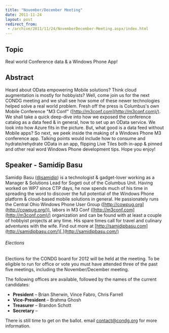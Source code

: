 ```yaml
---
title: "November/December Meeting"
date: 2011-11-24
layout: post
redirect_from:
 - /archive/2011/11/24/NovemberDecember-Meeting.aspx/index.html
---
```


## Topic

Real world Conference data & a Windows Phone App!

## Abstract

Heard about OData empowering Mobile solutions? Think cloud augmentation is mostly for hobbyists? Well, come join us for the next CONDG meeting and we shall see how some of these newer technologies helped solve a real world problem. Fresh off the press is Columbus's own Mobile Conference "M3 Conf" ([http://m3conf.com](http://m3conf.com)/). We shall take a quick deep-dive into how we exposed the conference catalog as a data feed & in general, how to set up an OData service. We look into how Azure fits in the picture. But, what good is a data feed without Mobile apps? So next, we peek inside the making of a Windows Phone M3 conference app. Talking points would include how to consume and hydrate/rehydrate OData in an app, flipping Live Tiles both in-app & pinned and other real word Windows Phone development tips. Hope you enjoy!

## Speaker - Samidip Basu

Samidip Basu ([@samidip](http://twitter.com/#!/samidip)) is a technologist & gadget-lover working as a Manager & Solutions Lead for Sogeti out of the Columbus Unit. Having worked on WP7 since CTP days, he now spends much of his time in spreading the word to discover the full potential of the Windows Phone platform & cloud-based mobile solutions in general. He passionately runs the Central Ohio Windows Phone User Group ([http://cowpug.org](http://cowpug.org/)), labors in M3 Conf ([http://m3conf.com](http://m3conf.com)/) organization and can be found with at least a couple of hobbyist projects at any time. His spare times call for travel and culinary adventures with the wife. Find out more at [http://samidipbasu.com](http://samidipbasu.com/)[.](http://samidipbasu.com/)

###### Elections

Elections for the CONDG board for 2012 will be held at the meeting. To be eligible to run for office or vote you must have attended three of the past five meetings, including the November/December meeting.

The following offices are available, followed by the names of the current candidates:

- **President** – Brian Sherwin, Vince Fabro, Chris Farrell
- **Vice-President** – Brahma Ghosh
- **Treasurer** – Brandon Schott
- **Secretary** –

There is still time to get on the ballot. email [contact@condg.org](mailto:contact@condg.org) for more information.
